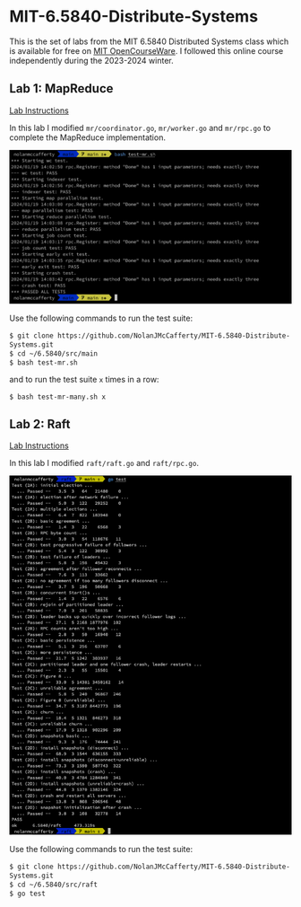 # MIT-6.5840-Distribute-Systems

This is the set of labs from the MIT 6.5840 Distributed Systems class which is available for free on [MIT OpenCourseWare](https://pdos.csail.mit.edu/6.824/index.html). 
I followed this online course independently during the 2023-2024 winter.  

## Lab 1: MapReduce

[Lab Instructions](https://pdos.csail.mit.edu/6.824/labs/lab-mr.html)

In this lab I modified `mr/coordinator.go`, `mr/worker.go` and `mr/rpc.go` to complete the MapReduce implementation.

![mr_lab_tests.png](mr_lab_tests.png)

Use the following commands to run the test suite:

```$xslt
$ git clone https://github.com/NolanJMcCafferty/MIT-6.5840-Distribute-Systems.git
$ cd ~/6.5840/src/main
$ bash test-mr.sh
```

and to run the test suite `x` times in a row:

```$xslt
$ bash test-mr-many.sh x
```

## Lab 2: Raft

[Lab Instructions](https://pdos.csail.mit.edu/6.824/labs/lab-raft.html)

In this lab I modified `raft/raft.go` and `raft/rpc.go`.

![raft lab tests png](raft_lab_tests.png)

Use the following commands to run the test suite:

```$xslt
$ git clone https://github.com/NolanJMcCafferty/MIT-6.5840-Distribute-Systems.git
$ cd ~/6.5840/src/raft
$ go test
```